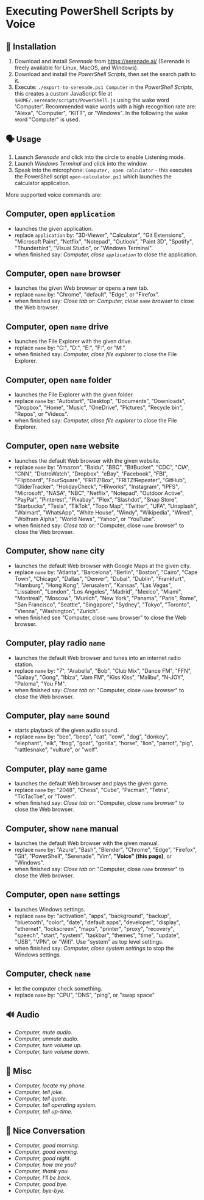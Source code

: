 Executing PowerShell Scripts by Voice
=====================================


🔧 Installation
--------------
1. Download and install *Serenade* from https://serenade.ai/ (Serenade is freely available for Linux, MacOS, and Windows).
2. Download and install the *PowerShell Scripts*, then set the search path to it.
3. Execute: `./export-to-serenade.ps1 Computer` in the *PowerShell Scripts*, this creates a custom JavaScript file at `$HOME/.serenade/scripts/PowerShell.js` using the wake word 'Computer'. Recommended wake words with a high recognition rate are: "Alexa", "Computer", "KITT", or "Windows". In the following the wake word "Computer" is used.


🗣 Usage
-------
1. Launch *Serenade* and click into the circle to enable Listening mode.
2. Launch *Windows Terminal* and click into the window.
3. Speak into the microphone: `Computer, open calculator` - this executes the PowerShell script `open-calculator.ps1` which launches the calculator application.

More supported voice commands are:


Computer, open `application`
----------------------------
* launches the given application.
* replace `application` by: "3D-Viewer", "Calculator", "Git Extensions", "Microsoft Paint", "Netflix", "Notepad", "Outlook", "Paint 3D", "Spotify", "Thunderbird", "Visual Studio", or "Windows Terminal".
* when finished say: *Computer, close `application`* to close the application.


Computer, open `name` browser
--------------------------------
* launches the given Web browser or opens a new tab.
* replace `name` by: "Chrome", "default", "Edge", or "Firefox".
* when finished say: *Close tab* or: *Computer, close `name` browser* to close the Web browser.


Computer, open `name` drive
----------------------------
* launches the File Explorer with the given drive.
* replace `name` by: "C:", "D:", "E:", "F:", or "M:".
* when finished say: *Computer, close file explorer* to close the File Explorer.


Computer, open `name` folder
--------------------------
* launches the File Explorer with the given folder.
* replace `name` by: "Autostart", "Desktop", "Documents", "Downloads", "Dropbox", "Home", "Music", "OneDrive", "Pictures", "Recycle bin", "Repos", or "Videos".
* when finished say: *Computer, close file explorer* to close the File Explorer.


Computer, open `name` website
-----------------------------
* launches the default Web browser with the given website.
* replace `name` by: "Amazon", "Baidu", "BBC", "BitBucket", "CDC", "CIA", "CNN", "DistroWatch", "Dropbox", "eBay", "Facebook", "FBI", "Flipboard", "FourSquare", "FRITZ!Box", "FRITZ!Repeater", "GitHub", "GliderTracker", "HolidayCheck", "HRworks", "Instagram", "IPFS", "Microsoft", "NASA", "NBC", "Netflix", "Notepad", "Outdoor Active", "PayPal", "Pinterest", "Pixabay", "Plex", "Slashdot", "Snap Store", "Starbucks", "Tesla", "TikTok", "Topo Map", "Twitter", "UFA", "Unsplash", "Walmart", "WhatsApp", "White House", "Windy", "Wikipedia", "Wired", "Wolfram Alpha", "World News", "Yahoo", or "YouTube".
* when finished say: *Close tab* or: "Computer, close `name` browser" to close the Web browser.


Computer, show `name` city
--------------------------
* launches the default Web browser with Google Maps at the given city.
* replace `name` by: "Atlanta", "Barcelona", "Berlin", "Boston", "Cairo", "Cape Town", "Chicago", "Dallas", "Denver", "Dubai", "Dublin", "Frankfurt", "Hamburg", "Hong Kong", "Jerusalem", "Kansas", "Las Vegas", "Lissabon", "London", "Los Angeles", "Madrid", "Mexico", "Miami", "Montreal", "Moscow", "Munich", "New York", "Panama", "Paris", Rome", "San Francisco", "Seattle", "Singapore", "Sydney", "Tokyo", "Toronto", "Vienna", "Washington", "Zurich".
* when finished see "Computer, close `name` browser" to close the Web browser.


Computer, play radio `name`
---------------------------
* launches the default Web browser and tunes into an internet radio station.
* replace `name` by: "7", "Arabella", "Bob", "Club Mix", "Dance FM", "FFN", "Galaxy", "Gong", "Ibiza", "Jam FM", "Kiss Kiss", "Malibu", "N-JOY", "Paloma", "You FM".
* when finished say: *Close tab* or: "Computer, close `name` browser" to close the Web browser.


Computer, play `name` sound
---------------------------
* starts playback of the given audio sound.
* replace `name` by: "bee", "beep", "cat", "cow", "dog", "donkey", "elephant", "elk", "frog", "goat", "gorilla", "horse", "lion", "parrot", "pig", "rattlesnake", "vulture", or "wolf".


Computer, play `name` game
--------------------------
* launches the default Web browser and plays the given game.
* replace `name` by: "2048", "Chess", "Cube", "Pacman", "Tetris", "TicTacToe", or "Tower".
* when finished say: *Close tab* or: "Computer, close `name` browser" to close the Web browser.


Computer, show `name` manual
----------------------------
* launches the default Web browser with the given manual.
* replace `name` by: "Azure", "Bash", "Blender", "Chrome", "Edge", "Firefox", "Git", "PowerShell", "Serenade", "Vim", **"Voice" (this page)**, or "Windows".
* when finished say: *Close tab* or: "Computer, close `name` browser" to close the Web browser.


Computer, open `name` settings
-------------------------------
* launches Windows settings.
* replace `name` by: "activation", "apps", "background", "backup", "bluetooth", "color", "date", "default apps", "developer", "display", "ethernet", "lockscreen", "maps", "printer", "proxy", "recovery", "speech", "start", "system", "taskbar", "themes", "time", "update", "USB", "VPN", or "Wifi". Use "system" as top level settings.
* when finished say: *Computer, close system settings* to stop the Windows settings.


Computer, check `name`
----------------------
* let the computer check something.
* replace `name` by: "CPU", "DNS", "ping", or "swap space"


🔊 Audio
-------
* *Computer, mute audio.*
* *Computer, unmute audio.*
* *Computer, turn volume up.*
* *Computer, turn volume down.*


💭 Misc
-------
* *Computer, locate my phone.*
* *Computer, tell joke.*
* *Computer, tell quote.*
* *Computer, tell operating system.*
* *Computer, tell up-time.*


💬 Nice Conversation
-------------------
* *Computer, good morning.*
* *Computer, good evening.*
* *Computer, good night.*
* *Computer, how are you?*
* *Computer, thank you.*
* *Computer, I'll be back.*
* *Computer, good bye.*
* *Computer, bye-bye.*
